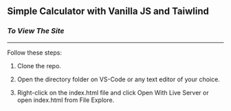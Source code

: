 ##  Simple Calculator with Vanilla JS and Taiwlind

### *To View The Site*
---

Follow these steps:

1. Clone the repo.

2. Open the directory folder on VS-Code or any text editor of your choice.

4. Right-click on the index.html file and click Open With Live Server or open index.html from File Explore.
